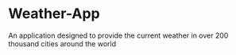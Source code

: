 # Weather-App
 An application designed to provide the current weather in over 200 thousand cities around the world

